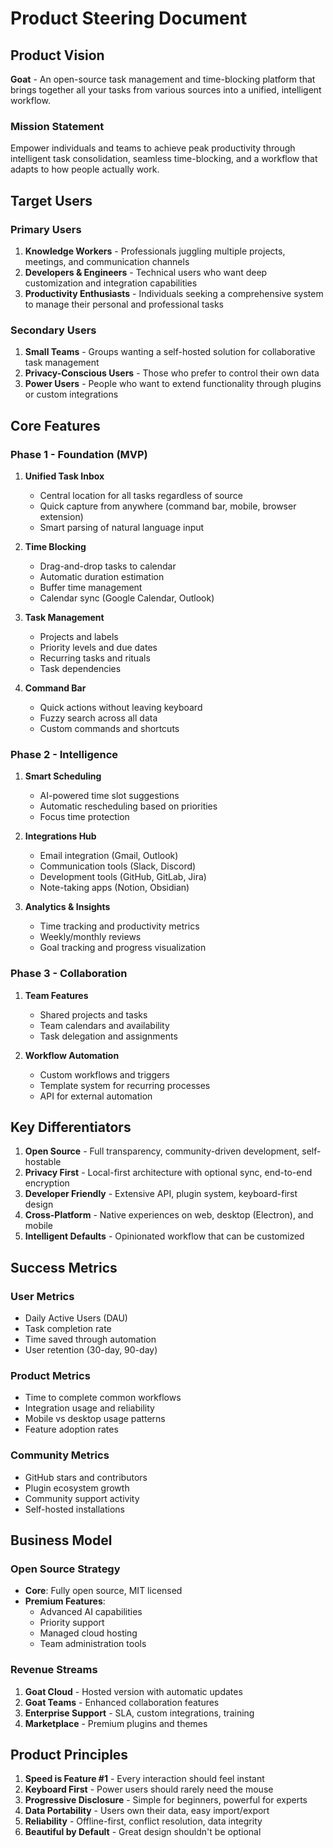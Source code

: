 # Product Steering Document

## Product Vision

**Goat** - An open-source task management and time-blocking platform that brings together all your tasks from various sources into a unified, intelligent workflow.

### Mission Statement
Empower individuals and teams to achieve peak productivity through intelligent task consolidation, seamless time-blocking, and a workflow that adapts to how people actually work.

## Target Users

### Primary Users
1. **Knowledge Workers** - Professionals juggling multiple projects, meetings, and communication channels
2. **Developers & Engineers** - Technical users who want deep customization and integration capabilities
3. **Productivity Enthusiasts** - Individuals seeking a comprehensive system to manage their personal and professional tasks

### Secondary Users
1. **Small Teams** - Groups wanting a self-hosted solution for collaborative task management
2. **Privacy-Conscious Users** - Those who prefer to control their own data
3. **Power Users** - People who want to extend functionality through plugins or custom integrations

## Core Features

### Phase 1 - Foundation (MVP)
1. **Unified Task Inbox**
   - Central location for all tasks regardless of source
   - Quick capture from anywhere (command bar, mobile, browser extension)
   - Smart parsing of natural language input

2. **Time Blocking**
   - Drag-and-drop tasks to calendar
   - Automatic duration estimation
   - Buffer time management
   - Calendar sync (Google Calendar, Outlook)

3. **Task Management**
   - Projects and labels
   - Priority levels and due dates
   - Recurring tasks and rituals
   - Task dependencies

4. **Command Bar**
   - Quick actions without leaving keyboard
   - Fuzzy search across all data
   - Custom commands and shortcuts

### Phase 2 - Intelligence
1. **Smart Scheduling**
   - AI-powered time slot suggestions
   - Automatic rescheduling based on priorities
   - Focus time protection

2. **Integrations Hub**
   - Email integration (Gmail, Outlook)
   - Communication tools (Slack, Discord)
   - Development tools (GitHub, GitLab, Jira)
   - Note-taking apps (Notion, Obsidian)

3. **Analytics & Insights**
   - Time tracking and productivity metrics
   - Weekly/monthly reviews
   - Goal tracking and progress visualization

### Phase 3 - Collaboration
1. **Team Features**
   - Shared projects and tasks
   - Team calendars and availability
   - Task delegation and assignments

2. **Workflow Automation**
   - Custom workflows and triggers
   - Template system for recurring processes
   - API for external automation

## Key Differentiators

1. **Open Source** - Full transparency, community-driven development, self-hostable
2. **Privacy First** - Local-first architecture with optional sync, end-to-end encryption
3. **Developer Friendly** - Extensive API, plugin system, keyboard-first design
4. **Cross-Platform** - Native experiences on web, desktop (Electron), and mobile
5. **Intelligent Defaults** - Opinionated workflow that can be customized

## Success Metrics

### User Metrics
- Daily Active Users (DAU)
- Task completion rate
- Time saved through automation
- User retention (30-day, 90-day)

### Product Metrics
- Time to complete common workflows
- Integration usage and reliability
- Mobile vs desktop usage patterns
- Feature adoption rates

### Community Metrics
- GitHub stars and contributors
- Plugin ecosystem growth
- Community support activity
- Self-hosted installations

## Business Model

### Open Source Strategy
- **Core**: Fully open source, MIT licensed
- **Premium Features**: 
  - Advanced AI capabilities
  - Priority support
  - Managed cloud hosting
  - Team administration tools

### Revenue Streams
1. **Goat Cloud** - Hosted version with automatic updates
2. **Goat Teams** - Enhanced collaboration features
3. **Enterprise Support** - SLA, custom integrations, training
4. **Marketplace** - Premium plugins and themes

## Product Principles

1. **Speed is Feature #1** - Every interaction should feel instant
2. **Keyboard First** - Power users should rarely need the mouse
3. **Progressive Disclosure** - Simple for beginners, powerful for experts
4. **Data Portability** - Users own their data, easy import/export
5. **Reliability** - Offline-first, conflict resolution, data integrity
6. **Beautiful by Default** - Great design shouldn't be optional